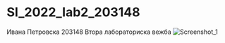 # SI_2022_lab2_203148
Ивана Петровска 203148
Втора лабораториска вежба
![Screenshot_1](https://user-images.githubusercontent.com/102925753/171725139-e5a903d1-eb89-47c7-b2fa-c62a5e5c4d56.png)
